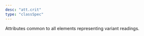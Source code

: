 ```yaml
---
desc: "att.crit"
type: "classSpec"
---
```


Attributes common to all elements representing variant readings.